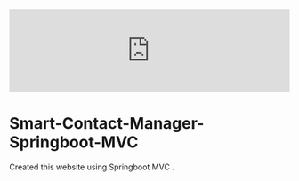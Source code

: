 
<iframe src="https://www.linkedin.com/embed/feed/update/urn:li:ugcPost:7180294919490617345" height="undefined" width="504" frameborder="0" allowfullscreen="" title="Embedded post"></iframe>

# Smart-Contact-Manager-Springboot-MVC
Created this website using Springboot MVC .
